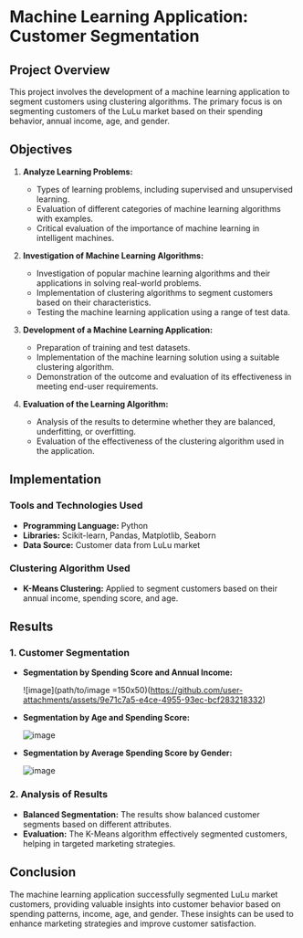 # Machine Learning Application: Customer Segmentation

## Project Overview

This project involves the development of a machine learning application to segment customers using clustering algorithms. The primary focus is on segmenting customers of the LuLu market based on their spending behavior, annual income, age, and gender.

## Objectives

1. **Analyze Learning Problems:** 
   - Types of learning problems, including supervised and unsupervised learning.
   - Evaluation of different categories of machine learning algorithms with examples.
   - Critical evaluation of the importance of machine learning in intelligent machines.

2. **Investigation of Machine Learning Algorithms:**
   - Investigation of popular machine learning algorithms and their applications in solving real-world problems.
   - Implementation of clustering algorithms to segment customers based on their characteristics.
   - Testing the machine learning application using a range of test data.

3. **Development of a Machine Learning Application:**
   - Preparation of training and test datasets.
   - Implementation of the machine learning solution using a suitable clustering algorithm.
   - Demonstration of the outcome and evaluation of its effectiveness in meeting end-user requirements.

4. **Evaluation of the Learning Algorithm:**
   - Analysis of the results to determine whether they are balanced, underfitting, or overfitting.
   - Evaluation of the effectiveness of the clustering algorithm used in the application.

## Implementation

### Tools and Technologies Used

- **Programming Language:** Python
- **Libraries:** Scikit-learn, Pandas, Matplotlib, Seaborn
- **Data Source:** Customer data from LuLu market

### Clustering Algorithm Used

- **K-Means Clustering:** Applied to segment customers based on their annual income, spending score, and age.

## Results

### 1. Customer Segmentation

- **Segmentation by Spending Score and Annual Income:**
  
  ![image](path/to/image =150x50)(https://github.com/user-attachments/assets/9e71c7a5-e4ce-4955-93ec-bcf283218332)

- **Segmentation by Age and Spending Score:**
  
  ![image](https://github.com/user-attachments/assets/cf4decb2-547f-4313-9657-59947093627f)
  
- **Segmentation by Average Spending Score by Gender:**
  
  ![image](https://github.com/user-attachments/assets/cbe0b903-cfc6-4d4f-94d6-4f0aa1ec65f4)


### 2. Analysis of Results

- **Balanced Segmentation:** The results show balanced customer segments based on different attributes.
- **Evaluation:** The K-Means algorithm effectively segmented customers, helping in targeted marketing strategies.

## Conclusion

The machine learning application successfully segmented LuLu market customers, providing valuable insights into customer behavior based on spending patterns, income, age, and gender. These insights can be used to enhance marketing strategies and improve customer satisfaction.

